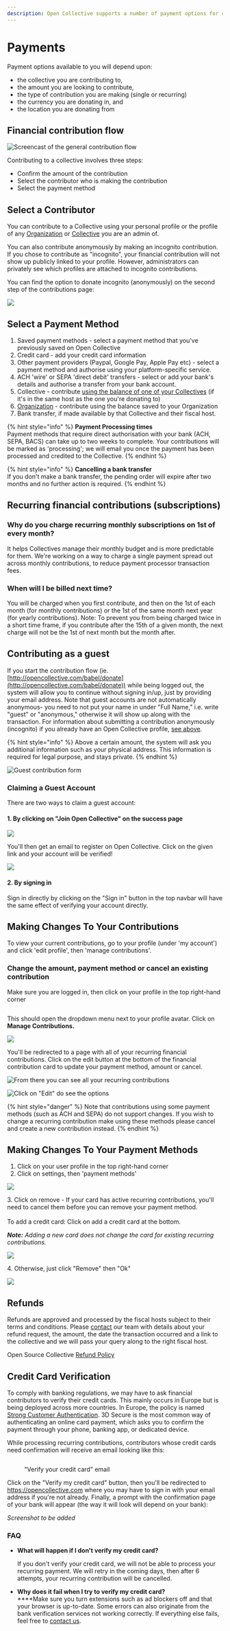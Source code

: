 ```yaml
---
description: Open Collective supports a number of payment options for contributors.
---
```


# Payments

Payment options available to you will depend upon:

* the collective you are contributing to,
* the amount you are looking to contribute,
* the type of contribution you are making (single or recurring)
* the currency you are donating in, and
* the location you are donating from

## Financial contribution flow

![Screencast of the general contribution flow](../.gitbook/assets/peek-2021-01-21-17-51.gif)

Contributing to a collective involves three steps:

* Confirm the amount of the contribution&#x20;
* Select the contributor who is making the contribution&#x20;
* Select the payment method

## Select a Contributor

You can contribute to a Collective using your personal profile or the profile of any [Organization](organizations/) or [Collective](../collectives/collectives.md) you are an admin of.

You can also contribute anonymously by making an incognito contribution. If you chose to contribute as "incognito", your financial contribution will not show up publicly linked to your profile. However, administrators can privately see which profiles are attached to incognito contributions.&#x20;

You can find the option to donate incognito (anonymously) on the second step of the contributions page:

![](<../.gitbook/assets/Screen Shot 2021-11-17 at 11.14.35 AM.png>)

## Select a Payment Method

1. Saved payment methods - select a payment method that you've previously saved on Open Collective
2. Credit card - add your credit card information
3. Other payment providers (Paypal, Google Pay, Apple Pay etc) - select a payment method and authorise using your platform-specific service.
4. ACH 'wire' or SEPA 'direct debit' transfers - select or add your bank's details and authorise a transfer from your bank account.
5. Collective - contribute [using the balance of one of your Collectives](collective-to-collective.md) (if it's in the same host as the one you're donating to)
6. [Organization](organizations/) - contribute using the balance saved to your Organization
7. Bank transfer, if made available by that Collective and their fiscal host.&#x20;

{% hint style="info" %}
**Payment Processing times**\
Payment methods that require direct authorisation with your bank (ACH, SEPA, BACS) can take up to two weeks to complete. Your contributions will be marked as 'processing'; we will email you once the payment has been processed and credited to the Collective.&#x20;
{% endhint %}

{% hint style="info" %}
**Cancelling a bank transfer**\
If you don't make a bank transfer, the pending order will expire after two months and no further action is required.
{% endhint %}

## Recurring financial contributions (subscriptions)

### Why do you charge recurring monthly subscriptions on 1st of every month?

It helps Collectives manage their monthly budget and is more predictable for them. We're working on a way to charge a single payment spread out across monthly contributions, to reduce payment processor transaction fees.

### When will I be billed next time?

You will be charged when you first contribute, and then on the 1st of each month (for monthly contributions) or the 1st of the same month next year (for yearly contributions). Note: To prevent you from being charged twice in a short time frame, if you contribute after the 15th of a given month, the next charge will not be the 1st of next month but the month after.

## Contributing as a guest

If you start the contribution flow (ie. [http://opencollective.com/babel/donate](http://opencollective.com/babel/donate)) while being logged out, the system will allow you to continue without signing in/up, just by providing your email address. Note that guest accounts are not automatically anonymous- you need to not put your name in under "Full Name," i.e. write "guest" or "anonymous," otherwise it will show up along with the transaction. For information about submitting a contribution anonymously (incognito) if you already have an Open Collective profile, [see above](https://docs.opencollective.com/help/financial-contributors/payments#profile).&#x20;

{% hint style="info" %}
Above a certain amount, the system will ask you additional information such as your physical address. This information is required for legal purpose, and stays private.
{% endhint %}

![Guest contribution form](<../.gitbook/assets/image (5) (1).png>)

### Claiming a Guest Account

There are two ways to claim a guest account:

#### 1. By clicking on "Join Open Collective" on the success page

![](<../.gitbook/assets/image (37).png>)

You'll then get an email to register on Open Collective. Click on the given link and your account will be verified!

![](<../.gitbook/assets/image (21).png>)

#### 2. By signing in

Sign in directly by clicking on the "Sign in" button in the top navbar will have the same effect of verifying your account directly.

## Making Changes To Your Contributions

To view your current contributions, go to your profile (under 'my account') and click 'edit profile', then 'manage contributions'.

### Change the amount, payment method or cancel an existing contribution

Make sure you are logged in, then click on your profile in the top right-hand corner&#x20;

<figure><img src="../.gitbook/assets/financialcontributor_payments_cancel_2022-09-14.png" alt=""><figcaption></figcaption></figure>

This should open the dropdown menu next to your profile avatar. Click on **Manage Contributions.**

![](<../.gitbook/assets/image (31).png>)

You'll be redirected to a page with all of your recurring financial contributions. Click on the edit button at the bottom of the financial contribution card to update your payment method, amount or cancel.

![From there you can see all your recurring contributions](<../.gitbook/assets/image (11).png>)

![Click on "Edit" do see the options](<../.gitbook/assets/image (15) (1).png>)

{% hint style="danger" %}
Note that contributions using some payment methods (such as ACH and SEPA) do not support changes. If you wish to change a recurring contribution make using these methods please cancel and create a new contribution instead.&#x20;
{% endhint %}

## Making Changes To Your Payment Methods

1. Click on your user profile in the top right-hand corner
2. Click on settings, then 'payment methods'

![](<../.gitbook/assets/financialcontributors\_payments\_removepaymentmethod\_2022-08-11 (1).png>)

3\. Click on remove - If your card has active recurring contributions, you'll need to cancel them before you can remove your payment method.\
\
To add a credit card: Click on add a credit card at the bottom.&#x20;

_**Note:** Adding a new card does not change the card for existing recurring contributions._

![](../.gitbook/assets/financialcontributors\_payments\_removecontributions\_2022-08-11.png)

4\. Otherwise, just click "Remove" then "Ok"

![](../.gitbook/assets/financialcontributors\_payments\_remove\_2022-08-11.png)

## Refunds&#x20;

Refunds are approved and processed by the fiscal hosts subject to their terms and conditions. Please [contact](https://opencollective.com/contact) our team with details about your refund request, the amount, the date the transaction occurred and a link to the collective and we will pass your query along to the right fiscal host.&#x20;

Open Source Collective [Refund Policy](https://docs.oscollective.org/faq/expenses#how-can-i-get-a-refund-on-a-payment-or-donation)&#x20;

## Credit Card Verification

To comply with banking regulations, we may have to ask financial contributors to verify their credit cards. This mainly occurs in Europe but is being deployed across more countries. In Europe, the policy is named [Strong Customer Authentication](https://en.wikipedia.org/wiki/Strong\_customer\_authentication). 3D Secure is the most common way of authenticating an online card payment, which asks you to confirm the payment through your phone, banking app, or dedicated device.

While processing recurring contributions, contributors whose credit cards need confirmation will receive an email looking like this:

<figure><img src="../.gitbook/assets/image (1).png" alt=""><figcaption><p>"Verify your credit card" email</p></figcaption></figure>

Click on the "Verify my credit card" button, then you'll be redirected to https://opencollective.com where you may have to sign in with your email address if you're not already. Finally, a prompt with the confirmation page of your bank will appear (the way it will look will depend on your bank):

_Screenshot to be added_

### FAQ

*   **What will happen if I don't verify my credit card?**

    If you don't verify your credit card, we will not be able to process your recurring payment. We will retry in the coming days, then after 6 attempts, your recurring contribution will be cancelled.
* **Why does it fail when I try to verify my credit card?**\
  ****Make sure you turn extensions such as ad blockers off and that your browser is up-to-date. Some errors can also originate from the bank verification services not working correctly. If everything else fails, feel free to [contact us](https://opencollective.com/contact).
